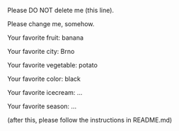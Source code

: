 
Please DO NOT delete me (this line).

Please change me, somehow.

Your favorite fruit: banana

Your favorite city: Brno

Your favorite vegetable: potato

Your favorite color: black

Your favorite icecream: ...

Your favorite season: ...


(after this, please follow the instructions in README.md)
